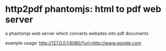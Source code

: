 # http2pdf phantomjs: html to pdf web server
a phantomjs web server which converts websites into pdf documents

example usage:
http://127.0.0.1:8080/?url=http://www.google.com
